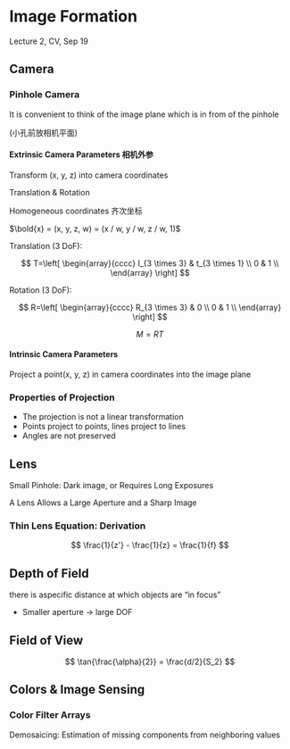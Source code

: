 # Image Formation
Lecture 2, CV, Sep 19

## Camera
### Pinhole Camera
It is convenient to think of the image plane which is in from of the pinhole

(小孔前放相机平面)

#### Extrinsic Camera Parameters 相机外参
Transform (x, y, z) into camera coordinates

Translation & Rotation

Homogeneous coordinates 齐次坐标

$\bold{x} = (x, y, z, w) = (x / w, y / w, z / w, 1)$

Translation (3 DoF): 

$$
T=\left[
\begin{array}{cccc} 
    I_{3 \times 3} &  t_{3 \times 1} \\  
   0  &  1 \\
\end{array}
\right]
$$

Rotation (3 DoF): 

$$
R=\left[
\begin{array}{cccc} 
    R_{3 \times 3} &  0 \\  
   0  &  1 \\
\end{array}
\right]
$$

$$
M = R T
$$



#### Intrinsic Camera Parameters
Project a point(x, y, z) in camera coordinates into the image plane

### Properties of Projection
* The projection is not a linear transformation
* Points project to points, lines project to lines
* Angles are not preserved

## Lens
Small Pinhole: Dark image, or Requires Long Exposures

A Lens Allows a Large Aperture and a Sharp Image

### Thin Lens Equation: Derivation
$$
\frac{1}{z'} - \frac{1}{z} = \frac{1}{f}
$$

## Depth of Field
there is aspecific distance at which objects are “in focus”

* Smaller aperture -> large DOF

## Field of View
$$
\tan{\frac{\alpha}{2}} = \frac{d/2}{S_2}
$$

## Colors & Image Sensing
### Color Filter Arrays
Demosaicing: Estimation of missing components from neighboring values